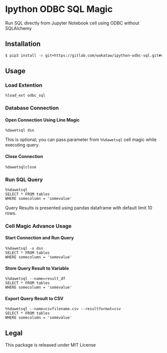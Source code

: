 # Ipython ODBC SQL Magic

Run SQL directly from Jupyter Notebook cell using ODBC without SQLAlchemy

## Installation

```bash
$ pip3 install -e git+https://gitlab.com/wakataw/ipython-odbc-sql.git#egg=ipython_odbc_sql
```

## Usage

### Load Extention
```
%load_ext odbc_sql
```

### Database Connection

#### Open Connection Using Line Magic
```
%dawetsql dsn
```

This is optional, you can pass parameter from `%%dawetsql` cell magic while executing query.

#### Close Connection

```
%dawetsqlclose
```

### Run SQL Query

```
%%dawetsql
SELECT * FROM tables
WHERE somecolumn = 'somevalue'
```

Query Results is presented using pandas dataframe with default limit 10 rows.

### Cell Magic Advance Usage

#### Start Connection and Run Query

```
%%dawetsql -x dsn
SELECT * FROM tables
WHERE somecolumn = 'somevalue'
```

#### Store Query Result to Variable

```
%%dawetsql --name=result_df
SELECT * FROM tables
WHERE somecolumn = 'somevalue'
```

#### Export Query Result to CSV

```
%%dawetsql --name=csvfilename.csv --resultformat=csv
SELECT * FROM tables
WHERE somecolumn = 'somevalue'
```

## Legal

This package is released under MIT License
